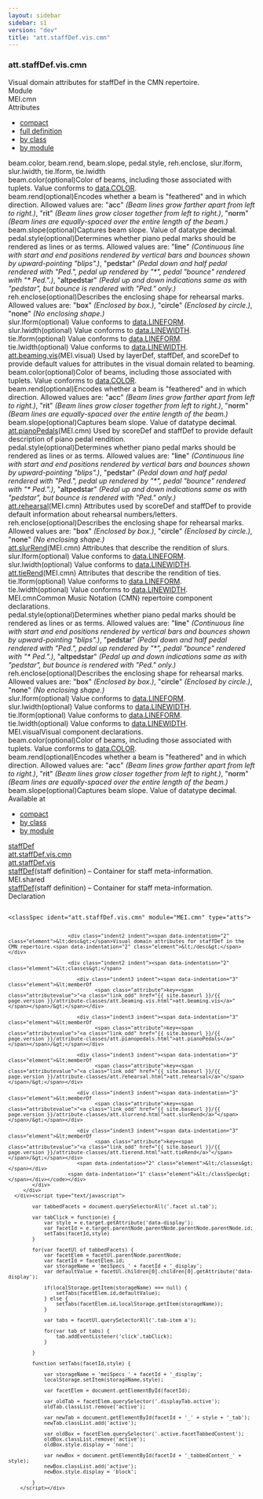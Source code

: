 ```yaml
---
layout: sidebar
sidebar: s1
version: "dev"
title: "att.staffDef.vis.cmn"
---
```

<div class="specPage">
   <div class="attClassSpec">
      <h3 id="att.staffDef.vis.cmn">att.staffDef.vis.cmn</h3>
      <div class="specs">
         <div class="desc">Visual domain attributes for staffDef in the CMN repertoire.</div>
         <div class="facet module">
            <div class="label">Module</div>
            <div class="statement text">MEI.cmn</div>
         </div>
         <div class="facet attributes" id="attributes">
            <div class="label">Attributes</div>
            <div class="statement classes list">
               <ul class="tab">
                  <li class="tab-item"><a data-display="compact" id="attributes_compact_tab" href="#attributes" class="displayTab active">compact</a></li>
                  <li class="tab-item"><a data-display="full" id="attributes_full_tab" href="#attributes" class="displayTab">full definition</a></li>
                  <li class="tab-item"><a data-display="class" id="attributes_class_tab" href="#attributes" class="displayTab">by class</a></li>
                  <li class="tab-item"><a data-display="module" id="attributes_module_tab" href="#attributes" class="displayTab">by module</a></li>
               </ul>
               <div id="attributes_tabbedContent_compact" class="facetTabbedContent compact active"><span class="ident attribute" title="Color of beams, including those associated with tuplets.">beam.color</span>, <span class="ident attribute" title="Encodes whether a beam is &#34;feathered&#34; and in which direction.">beam.rend</span>, <span class="ident attribute" title="Captures beam slope.">beam.slope</span>, <span class="ident attribute" title="Determines whether piano pedal marks should be rendered as lines or as terms.">pedal.style</span>, <span class="ident attribute" title="Describes the enclosing shape for rehearsal marks.">reh.enclose</span>, <span class="ident attribute" title="">slur.lform</span>, <span class="ident attribute" title="">slur.lwidth</span>, <span class="ident attribute" title="">tie.lform</span>, <span class="ident attribute" title="">tie.lwidth</span></div>
               <div id="attributes_tabbedContent_full" class="facetTabbedContent full">
                  <div class="attributeDef def" data-module="MEI.visual"><span class="ident attribute" title="Color of beams, including those associated with tuplets.">beam.color</span><span class="attributeUsage">(optional)</span><span class="attributeDesc desc">Color of beams, including those associated with tuplets.</span><span class="attributeValues">
                        Value conforms to <a class="link_odd_classSpec" href="{{ site.baseurl }}/{{ page.version }}/data-types/data.color.html">data.COLOR</a>.
                        </span></div>
                  <div class="attributeDef def" data-module="MEI.visual"><span class="ident attribute" title="Encodes whether a beam is &#34;feathered&#34; and in which direction.">beam.rend</span><span class="attributeUsage">(optional)</span><span class="attributeDesc desc">Encodes whether a beam is "feathered" and in which direction.</span><span class="attributeValues">
                        Allowed values are:
                        "<span style="font-weight: 500;">acc</span>" <i>(Beam lines grow farther apart from left to right.)</i>,  "<span style="font-weight: 500;">rit</span>" <i>(Beam lines grow closer together from left to right.)</i>,  "<span style="font-weight: 500;">norm</span>" <i>(Beam lines are equally-spaced over the entire length of the beam.)</i></span></div>
                  <div class="attributeDef def" data-module="MEI.visual"><span class="ident attribute" title="Captures beam slope.">beam.slope</span><span class="attributeUsage">(optional)</span><span class="attributeDesc desc">Captures beam slope.</span><span class="attributeValues">
                        Value of datatype <span style="font-weight: 500;">decimal</span>.
                        </span></div>
                  <div class="attributeDef def" data-module="MEI.cmn"><span class="ident attribute" title="Determines whether piano pedal marks should be rendered as lines or as terms.">pedal.style</span><span class="attributeUsage">(optional)</span><span class="attributeDesc desc">Determines whether piano pedal marks should be rendered as lines or as terms.</span><span class="attributeValues">
                        Allowed values are:
                        "<span style="font-weight: 500;">line</span>" <i>(Continuous line with start and end positions rendered by vertical bars and bounces
                           shown by upward-pointing "blips".)</i>,  "<span style="font-weight: 500;">pedstar</span>" <i>(Pedal down and half pedal rendered with "Ped.", pedal up rendered by "*", pedal
                           "bounce" rendered with "* Ped.".)</i>,  "<span style="font-weight: 500;">altpedstar</span>" <i>(Pedal up and down indications same as with "pedstar", but bounce is rendered with
                           "Ped." only.)</i></span></div>
                  <div class="attributeDef def" data-module="MEI.cmn"><span class="ident attribute" title="Describes the enclosing shape for rehearsal marks.">reh.enclose</span><span class="attributeUsage">(optional)</span><span class="attributeDesc desc">Describes the enclosing shape for rehearsal marks.</span><span class="attributeValues">
                        Allowed values are:
                        "<span style="font-weight: 500;">box</span>" <i>(Enclosed by box.)</i>,  "<span style="font-weight: 500;">circle</span>" <i>(Enclosed by circle.)</i>,  "<span style="font-weight: 500;">none</span>" <i>(No enclosing shape.)</i></span></div>
                  <div class="attributeDef def" data-module="MEI.cmn"><span class="ident attribute" title="">slur.lform</span><span class="attributeUsage">(optional)</span><span class="attributeDesc desc"></span><span class="attributeValues">
                        Value conforms to <a class="link_odd_classSpec" href="{{ site.baseurl }}/{{ page.version }}/data-types/data.lineform.html">data.LINEFORM</a>.
                        </span></div>
                  <div class="attributeDef def" data-module="MEI.cmn"><span class="ident attribute" title="">slur.lwidth</span><span class="attributeUsage">(optional)</span><span class="attributeDesc desc"></span><span class="attributeValues">
                        Value conforms to <a class="link_odd_classSpec" href="{{ site.baseurl }}/{{ page.version }}/data-types/data.linewidth.html">data.LINEWIDTH</a>.
                        </span></div>
                  <div class="attributeDef def" data-module="MEI.cmn"><span class="ident attribute" title="">tie.lform</span><span class="attributeUsage">(optional)</span><span class="attributeDesc desc"></span><span class="attributeValues">
                        Value conforms to <a class="link_odd_classSpec" href="{{ site.baseurl }}/{{ page.version }}/data-types/data.lineform.html">data.LINEFORM</a>.
                        </span></div>
                  <div class="attributeDef def" data-module="MEI.cmn"><span class="ident attribute" title="">tie.lwidth</span><span class="attributeUsage">(optional)</span><span class="attributeDesc desc"></span><span class="attributeValues">
                        Value conforms to <a class="link_odd_classSpec" href="{{ site.baseurl }}/{{ page.version }}/data-types/data.linewidth.html">data.LINEWIDTH</a>.
                        </span></div>
               </div>
               <div id="attributes_tabbedContent_class" class="facetTabbedContent class">
                  <div class="classBox" title="att.beaming.vis">
                     <div class="classHeading"><label class="classLabel"><a class="classLink" href="{{ site.baseurl }}/{{ page.version }}/attribute-classes/att.beaming.vis.html">att.beaming.vis</a></label><span class="classDesc">(MEI.visual) Used by layerDef, staffDef, and scoreDef to provide default values for
                           attributes in the visual domain related to beaming.</span></div>
                     <div class="classContent">
                        <div class="attributeDef def" data-module="MEI.visual"><span class="ident attribute" title="Color of beams, including those associated with tuplets.">beam.color</span><span class="attributeUsage">(optional)</span><span class="attributeDesc desc">Color of beams, including those associated with tuplets.</span><span class="attributeValues">
                              Value conforms to <a class="link_odd_classSpec" href="{{ site.baseurl }}/{{ page.version }}/data-types/data.color.html">data.COLOR</a>.
                              </span></div>
                        <div class="attributeDef def" data-module="MEI.visual"><span class="ident attribute" title="Encodes whether a beam is &#34;feathered&#34; and in which direction.">beam.rend</span><span class="attributeUsage">(optional)</span><span class="attributeDesc desc">Encodes whether a beam is "feathered" and in which direction.</span><span class="attributeValues">
                              Allowed values are:
                              "<span style="font-weight: 500;">acc</span>" <i>(Beam lines grow farther apart from left to right.)</i>,  "<span style="font-weight: 500;">rit</span>" <i>(Beam lines grow closer together from left to right.)</i>,  "<span style="font-weight: 500;">norm</span>" <i>(Beam lines are equally-spaced over the entire length of the beam.)</i></span></div>
                        <div class="attributeDef def" data-module="MEI.visual"><span class="ident attribute" title="Captures beam slope.">beam.slope</span><span class="attributeUsage">(optional)</span><span class="attributeDesc desc">Captures beam slope.</span><span class="attributeValues">
                              Value of datatype <span style="font-weight: 500;">decimal</span>.
                              </span></div>
                     </div>
                  </div>
                  <div class="classBox" title="att.pianoPedals">
                     <div class="classHeading"><label class="classLabel"><a class="classLink" href="{{ site.baseurl }}/{{ page.version }}/attribute-classes/att.pianopedals.html">att.pianoPedals</a></label><span class="classDesc">(MEI.cmn) Used by scoreDef and staffDef to provide default description of piano pedal
                           rendition.</span></div>
                     <div class="classContent">
                        <div class="attributeDef def" data-module="MEI.cmn"><span class="ident attribute" title="Determines whether piano pedal marks should be rendered as lines or as terms.">pedal.style</span><span class="attributeUsage">(optional)</span><span class="attributeDesc desc">Determines whether piano pedal marks should be rendered as lines or as terms.</span><span class="attributeValues">
                              Allowed values are:
                              "<span style="font-weight: 500;">line</span>" <i>(Continuous line with start and end positions rendered by vertical bars and bounces
                                 shown by upward-pointing "blips".)</i>,  "<span style="font-weight: 500;">pedstar</span>" <i>(Pedal down and half pedal rendered with "Ped.", pedal up rendered by "*", pedal
                                 "bounce" rendered with "* Ped.".)</i>,  "<span style="font-weight: 500;">altpedstar</span>" <i>(Pedal up and down indications same as with "pedstar", but bounce is rendered with
                                 "Ped." only.)</i></span></div>
                     </div>
                  </div>
                  <div class="classBox" title="att.rehearsal">
                     <div class="classHeading"><label class="classLabel"><a class="classLink" href="{{ site.baseurl }}/{{ page.version }}/attribute-classes/att.rehearsal.html">att.rehearsal</a></label><span class="classDesc">(MEI.cmn) Attributes used by scoreDef and staffDef to provide default information
                           about rehearsal numbers/letters.</span></div>
                     <div class="classContent">
                        <div class="attributeDef def" data-module="MEI.cmn"><span class="ident attribute" title="Describes the enclosing shape for rehearsal marks.">reh.enclose</span><span class="attributeUsage">(optional)</span><span class="attributeDesc desc">Describes the enclosing shape for rehearsal marks.</span><span class="attributeValues">
                              Allowed values are:
                              "<span style="font-weight: 500;">box</span>" <i>(Enclosed by box.)</i>,  "<span style="font-weight: 500;">circle</span>" <i>(Enclosed by circle.)</i>,  "<span style="font-weight: 500;">none</span>" <i>(No enclosing shape.)</i></span></div>
                     </div>
                  </div>
                  <div class="classBox" title="att.slurRend">
                     <div class="classHeading"><label class="classLabel"><a class="classLink" href="{{ site.baseurl }}/{{ page.version }}/attribute-classes/att.slurrend.html">att.slurRend</a></label><span class="classDesc">(MEI.cmn) Attributes that describe the rendition of slurs.</span></div>
                     <div class="classContent">
                        <div class="attributeDef def" data-module="MEI.cmn"><span class="ident attribute" title="">slur.lform</span><span class="attributeUsage">(optional)</span><span class="attributeDesc desc"></span><span class="attributeValues">
                              Value conforms to <a class="link_odd_classSpec" href="{{ site.baseurl }}/{{ page.version }}/data-types/data.lineform.html">data.LINEFORM</a>.
                              </span></div>
                        <div class="attributeDef def" data-module="MEI.cmn"><span class="ident attribute" title="">slur.lwidth</span><span class="attributeUsage">(optional)</span><span class="attributeDesc desc"></span><span class="attributeValues">
                              Value conforms to <a class="link_odd_classSpec" href="{{ site.baseurl }}/{{ page.version }}/data-types/data.linewidth.html">data.LINEWIDTH</a>.
                              </span></div>
                     </div>
                  </div>
                  <div class="classBox" title="att.tieRend">
                     <div class="classHeading"><label class="classLabel"><a class="classLink" href="{{ site.baseurl }}/{{ page.version }}/attribute-classes/att.tierend.html">att.tieRend</a></label><span class="classDesc">(MEI.cmn) Attributes that describe the rendition of ties.</span></div>
                     <div class="classContent">
                        <div class="attributeDef def" data-module="MEI.cmn"><span class="ident attribute" title="">tie.lform</span><span class="attributeUsage">(optional)</span><span class="attributeDesc desc"></span><span class="attributeValues">
                              Value conforms to <a class="link_odd_classSpec" href="{{ site.baseurl }}/{{ page.version }}/data-types/data.lineform.html">data.LINEFORM</a>.
                              </span></div>
                        <div class="attributeDef def" data-module="MEI.cmn"><span class="ident attribute" title="">tie.lwidth</span><span class="attributeUsage">(optional)</span><span class="attributeDesc desc"></span><span class="attributeValues">
                              Value conforms to <a class="link_odd_classSpec" href="{{ site.baseurl }}/{{ page.version }}/data-types/data.linewidth.html">data.LINEWIDTH</a>.
                              </span></div>
                     </div>
                  </div>
               </div>
               <div id="attributes_tabbedContent_module" class="facetTabbedContent module">
                  <div class="classBox" title="MEI.cmn">
                     <div class="classHeading"><label class="classLabel">MEI.cmn</label><span class="classDesc">Common Music Notation (CMN) repertoire component declarations.</span></div>
                     <div class="classContent">
                        <div class="attributeDef def" data-module="MEI.cmn"><span class="ident attribute" title="Determines whether piano pedal marks should be rendered as lines or as terms.">pedal.style</span><span class="attributeUsage">(optional)</span><span class="attributeDesc desc">Determines whether piano pedal marks should be rendered as lines or as terms.</span><span class="attributeValues">
                              Allowed values are:
                              "<span style="font-weight: 500;">line</span>" <i>(Continuous line with start and end positions rendered by vertical bars and bounces
                                 shown by upward-pointing "blips".)</i>,  "<span style="font-weight: 500;">pedstar</span>" <i>(Pedal down and half pedal rendered with "Ped.", pedal up rendered by "*", pedal
                                 "bounce" rendered with "* Ped.".)</i>,  "<span style="font-weight: 500;">altpedstar</span>" <i>(Pedal up and down indications same as with "pedstar", but bounce is rendered with
                                 "Ped." only.)</i></span></div>
                        <div class="attributeDef def" data-module="MEI.cmn"><span class="ident attribute" title="Describes the enclosing shape for rehearsal marks.">reh.enclose</span><span class="attributeUsage">(optional)</span><span class="attributeDesc desc">Describes the enclosing shape for rehearsal marks.</span><span class="attributeValues">
                              Allowed values are:
                              "<span style="font-weight: 500;">box</span>" <i>(Enclosed by box.)</i>,  "<span style="font-weight: 500;">circle</span>" <i>(Enclosed by circle.)</i>,  "<span style="font-weight: 500;">none</span>" <i>(No enclosing shape.)</i></span></div>
                        <div class="attributeDef def" data-module="MEI.cmn"><span class="ident attribute" title="">slur.lform</span><span class="attributeUsage">(optional)</span><span class="attributeDesc desc"></span><span class="attributeValues">
                              Value conforms to <a class="link_odd_classSpec" href="{{ site.baseurl }}/{{ page.version }}/data-types/data.lineform.html">data.LINEFORM</a>.
                              </span></div>
                        <div class="attributeDef def" data-module="MEI.cmn"><span class="ident attribute" title="">slur.lwidth</span><span class="attributeUsage">(optional)</span><span class="attributeDesc desc"></span><span class="attributeValues">
                              Value conforms to <a class="link_odd_classSpec" href="{{ site.baseurl }}/{{ page.version }}/data-types/data.linewidth.html">data.LINEWIDTH</a>.
                              </span></div>
                        <div class="attributeDef def" data-module="MEI.cmn"><span class="ident attribute" title="">tie.lform</span><span class="attributeUsage">(optional)</span><span class="attributeDesc desc"></span><span class="attributeValues">
                              Value conforms to <a class="link_odd_classSpec" href="{{ site.baseurl }}/{{ page.version }}/data-types/data.lineform.html">data.LINEFORM</a>.
                              </span></div>
                        <div class="attributeDef def" data-module="MEI.cmn"><span class="ident attribute" title="">tie.lwidth</span><span class="attributeUsage">(optional)</span><span class="attributeDesc desc"></span><span class="attributeValues">
                              Value conforms to <a class="link_odd_classSpec" href="{{ site.baseurl }}/{{ page.version }}/data-types/data.linewidth.html">data.LINEWIDTH</a>.
                              </span></div>
                     </div>
                  </div>
                  <div class="classBox" title="MEI.visual">
                     <div class="classHeading"><label class="classLabel">MEI.visual</label><span class="classDesc">Visual component declarations.</span></div>
                     <div class="classContent">
                        <div class="attributeDef def" data-module="MEI.visual"><span class="ident attribute" title="Color of beams, including those associated with tuplets.">beam.color</span><span class="attributeUsage">(optional)</span><span class="attributeDesc desc">Color of beams, including those associated with tuplets.</span><span class="attributeValues">
                              Value conforms to <a class="link_odd_classSpec" href="{{ site.baseurl }}/{{ page.version }}/data-types/data.color.html">data.COLOR</a>.
                              </span></div>
                        <div class="attributeDef def" data-module="MEI.visual"><span class="ident attribute" title="Encodes whether a beam is &#34;feathered&#34; and in which direction.">beam.rend</span><span class="attributeUsage">(optional)</span><span class="attributeDesc desc">Encodes whether a beam is "feathered" and in which direction.</span><span class="attributeValues">
                              Allowed values are:
                              "<span style="font-weight: 500;">acc</span>" <i>(Beam lines grow farther apart from left to right.)</i>,  "<span style="font-weight: 500;">rit</span>" <i>(Beam lines grow closer together from left to right.)</i>,  "<span style="font-weight: 500;">norm</span>" <i>(Beam lines are equally-spaced over the entire length of the beam.)</i></span></div>
                        <div class="attributeDef def" data-module="MEI.visual"><span class="ident attribute" title="Captures beam slope.">beam.slope</span><span class="attributeUsage">(optional)</span><span class="attributeDesc desc">Captures beam slope.</span><span class="attributeValues">
                              Value of datatype <span style="font-weight: 500;">decimal</span>.
                              </span></div>
                     </div>
                  </div>
               </div>
            </div>
         </div>
         <div class="facet availableAt" id="availableAt">
            <div class="label">Available at</div>
            <div class="statement classes list">
               <ul class="tab">
                  <li class="tab-item"><a data-display="compact" id="availableAt_compact_tab" href="#availableAt" class="displayTab active">compact</a></li>
                  <li class="tab-item"><a data-display="class" id="availableAt_class_tab" href="#availableAt" class="displayTab">by class</a></li>
                  <li class="tab-item"><a data-display="module" id="availableAt_module_tab" href="#availableAt" class="displayTab">by module</a></li>
               </ul>
               <div id="availableAt_tabbedContent_compact" class="facetTabbedContent compact active"><span class="ident element" title="(staff definition) – Container for staff meta-information."><a class="link_odd_elementSpec" href="{{ site.baseurl }}/{{ page.version }}/elements/staffdef.html">staffDef</a></span></div>
               <div id="availableAt_tabbedContent_class" class="facetTabbedContent class">
                  <div class="classBox" title="att.staffDef.vis.cmn">
                     <div class="classHeading"><label class="classLabel"><a class="classLink" href="{{ site.baseurl }}/{{ page.version }}/attribute-classes/att.staffdef.vis.cmn.html">att.staffDef.vis.cmn</a></label><span class="classDesc"></span></div>
                     <div class="classContent">
                        <div class="classBox" title="att.staffDef.vis">
                           <div class="classHeading"><label class="classLabel"><a class="classLink" href="{{ site.baseurl }}/{{ page.version }}/attribute-classes/att.staffdef.vis.html">att.staffDef.vis</a></label><span class="classDesc"></span></div>
                           <div class="classContent">
                              <div class="elementRef" data-module="MEI.shared"><a class="link_odd_elementSpec" href="{{ site.baseurl }}/{{ page.version }}/elements/staffdef.html">staffDef</a><span class="elementDesc">(staff definition) – Container for staff meta-information.</span></div>
                           </div>
                        </div>
                     </div>
                  </div>
               </div>
               <div id="availableAt_tabbedContent_module" class="facetTabbedContent module">
                  <div class="classBox" title="MEI.shared">
                     <div class="classHeading"><label class="classLabel">MEI.shared</label><span class="classDesc"></span></div>
                     <div class="classContent">
                        <div class="elementRef" data-module="MEI.shared"><a class="link_odd_elementSpec" href="{{ site.baseurl }}/{{ page.version }}/elements/staffdef.html">staffDef</a><span class="elementDesc">(staff definition) – Container for staff meta-information.</span></div>
                     </div>
                  </div>
               </div>
            </div>
         </div>
         <div class="facet declaration">
            <div class="label">Declaration</div>
            <div class="statement declaration">
               <div class="code" xml:space="preserve" data-lang="ODD"><code>
                     <div class="indent1 indent"><span data-indentation="1" class="element">&lt;classSpec <span class="attribute">ident=</span><span class="attributevalue">"att.staffDef.vis.cmn"</span> <span class="attribute">module=</span><span class="attributevalue">"MEI.cmn"</span> <span class="attribute">type=</span><span class="attributevalue">"atts"</span>&gt;</span>
                        
                        <div class="indent2 indent"><span data-indentation="2" class="element">&lt;desc&gt;</span>Visual domain attributes for staffDef in the CMN repertoire.<span data-indentation="2" class="element">&lt;/desc&gt;</span></div>
                        
                        <div class="indent2 indent"><span data-indentation="2" class="element">&lt;classes&gt;</span>
                           
                           <div class="indent3 indent"><span data-indentation="3" class="element">&lt;memberOf
                                 <span class="attribute">key=<span class="attributevalue">"<a class="link_odd" href="{{ site.baseurl }}/{{ page.version }}/attribute-classes/att.beaming.vis.html">att.beaming.vis</a>"</span></span>/&gt;</span></div>
                           
                           <div class="indent3 indent"><span data-indentation="3" class="element">&lt;memberOf
                                 <span class="attribute">key=<span class="attributevalue">"<a class="link_odd" href="{{ site.baseurl }}/{{ page.version }}/attribute-classes/att.pianopedals.html">att.pianoPedals</a>"</span></span>/&gt;</span></div>
                           
                           <div class="indent3 indent"><span data-indentation="3" class="element">&lt;memberOf
                                 <span class="attribute">key=<span class="attributevalue">"<a class="link_odd" href="{{ site.baseurl }}/{{ page.version }}/attribute-classes/att.rehearsal.html">att.rehearsal</a>"</span></span>/&gt;</span></div>
                           
                           <div class="indent3 indent"><span data-indentation="3" class="element">&lt;memberOf
                                 <span class="attribute">key=<span class="attributevalue">"<a class="link_odd" href="{{ site.baseurl }}/{{ page.version }}/attribute-classes/att.slurrend.html">att.slurRend</a>"</span></span>/&gt;</span></div>
                           
                           <div class="indent3 indent"><span data-indentation="3" class="element">&lt;memberOf
                                 <span class="attribute">key=<span class="attributevalue">"<a class="link_odd" href="{{ site.baseurl }}/{{ page.version }}/attribute-classes/att.tierend.html">att.tieRend</a>"</span></span>/&gt;</span></div>
                           <span data-indentation="2" class="element">&lt;/classes&gt;</span></div>
                        <span data-indentation="1" class="element">&lt;/classSpec&gt;</span></div></code></div>
            </div>
         </div>
      </div><script type="text/javascript">
            
            var tabbedFacets = document.querySelectorAll('.facet ul.tab');
            
            var tabClick = function(e) {
                var style = e.target.getAttribute('data-display');
                var facetId = e.target.parentNode.parentNode.parentNode.parentNode.id;
                setTabs(facetId,style)
            }
            
            for(var facetUl of tabbedFacets) {
                var facetElem = facetUl.parentNode.parentNode;
                var facetId = facetElem.id;
                var storageName = 'meiSpecs_' + facetId + '_display';
                var defaultValue = facetUl.children[0].children[0].getAttribute('data-display');
                
                if(localStorage.getItem(storageName) === null) {
                    setTabs(facetElem.id,defaultValue);
                } else {
                    setTabs(facetElem.id,localStorage.getItem(storageName));
                }
                
                var tabs = facetUl.querySelectorAll('.tab-item a');
                
                for(var tab of tabs) {
                    tab.addEventListener('click',tabClick);
                }
                
            }
            
            function setTabs(facetId,style) {
                
                var storageName = 'meiSpecs_' + facetId + '_display';
                localStorage.setItem(storageName,style);
                
                var facetElem = document.getElementById(facetId);
                
                var oldTab = facetElem.querySelector('.displayTab.active');
                oldTab.classList.remove('active');
                
                var newTab = document.getElementById(facetId + '_' + style + '_tab');
                newTab.classList.add('active');
                
                var oldBox = facetElem.querySelector('.active.facetTabbedContent');
                oldBox.classList.remove('active');
                oldBox.style.display = 'none';
                
                var newBox = document.getElementById(facetId + '_tabbedContent_' + style);
                newBox.classList.add('active');
                newBox.style.display = 'block';
                
            }
        </script></div>
</div>